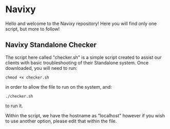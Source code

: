 # Navixy
Hello and welcome to the Navixy repository! Here you will find only one script, but more to follow!

## Navixy Standalone Checker
The script here called "checker.sh" is a simple script created to assist our clients with basic troubleshooting of their Standalone system. Once downloaded, you will need to run:
```
chmod +x checker.sh

```
in order to allow the file to run on the system, and:
```
./checker.sh
```
to run it. 

Within the script, we have the hostname as "localhost" however if you wish to use another option, please edit that within the file. 
